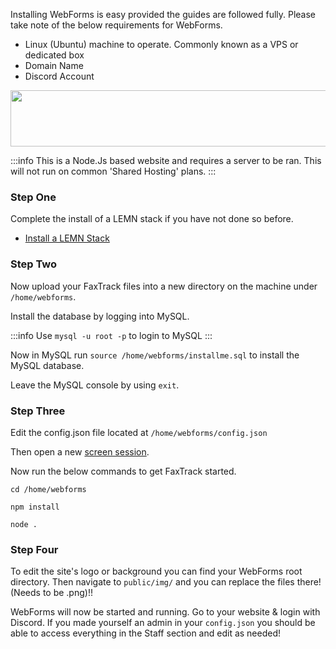 Installing WebForms is easy provided the guides are followed fully. Please take note of the below requirements for WebForms.

- Linux (Ubuntu) machine to operate. Commonly known as a VPS or dedicated box
- Domain Name
- Discord Account

<a href="https://linode.gvw92c.net/c/3604466/903982/10906" target="_blank" id="903982"><img src="https://weblutions.com/i/GSM2SG.png" border="0" alt="" width="728" height="90"/></a>

:::info
This is a Node.Js based website and requires a server to be ran. This will not run on common 'Shared Hosting' plans.
:::

### Step One

Complete the install of a LEMN stack if you have not done so before.

- [Install a LEMN Stack](/c/knowledgebase/lemn-stack-install)

### Step Two

Now upload your FaxTrack files into a new directory on the machine under `/home/webforms`.

Install the database by logging into MySQL.

:::info
Use `mysql -u root -p` to login to MySQL
:::

Now in MySQL run `source /home/webforms/installme.sql` to install the MySQL database.

Leave the MySQL console by using `exit`.

### Step Three

Edit the config.json file located at `/home/webforms/config.json`

Then open a new [screen session](https://docs.faxes.zone/c/knowledgebase/screen).

Now run the below commands to get FaxTrack started.

```
cd /home/webforms

npm install

node .
```

### Step Four
To edit the site's logo or background you can find your WebForms root directory. Then navigate to `public/img/` and you can replace the files there! (Needs to be .png)!!

WebForms will now be started and running.
Go to your website & login with Discord. If you made yourself an admin in your `config.json` you should be able to access everything in the Staff section and edit as needed!
